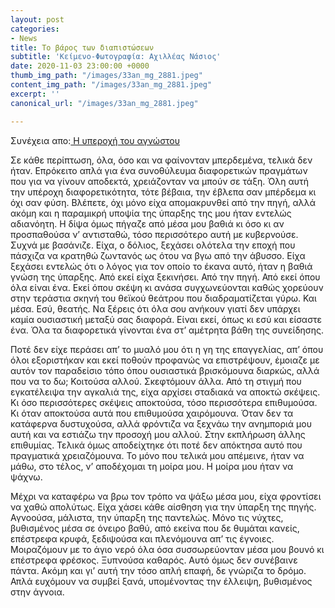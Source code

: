```yaml
---
layout: post
categories:
- News
title: Το βάρος των διαπιστώσεων
subtitle: 'Κείμενο-Φωτογραφία: Αχιλλέας Νάσιος'
date: 2020-11-03 23:00:00 +0000
thumb_img_path: "/images/33an_mg_2881.jpeg"
content_img_path: "/images/33an_mg_2881.jpeg"
excerpt: ''
canonical_url: "/images/33an_mg_2881.jpeg"

---
```

Συνέχεια απο:<a href="https://hocusphotus.com/posts/anodus-32/" target="blank"> Η υπεροχή του αγνώστου</a>

Σε κάθε περίπτωση, όλα, όσο και να φαίνονταν μπερδεμένα, τελικά δεν ήταν. Επρόκειτο απλά για ένα συνοθύλευμα διαφορετικών πραγμάτων που για να γίνουν αποδεκτά, χρειάζονταν να μπούν σε τάξη. Όλη αυτή την υπέροχη διαφορετικότητα, τότε βέβαια, την έβλεπα σαν μπέρδεμα κι όχι σαν φύση. Βλέπετε, όχι μόνο είχα απομακρυνθεί από την πηγή, αλλά ακόμη και η παραμικρή υποψία της ύπαρξης της μου ήταν εντελώς αδιανόητη. Η δίψα όμως πήγαζε από μέσα μου βαθιά κι όσο κι αν προσπαθούσα ν’ αντισταθώ, τόσο περισσότερο αυτή με κυβερνούσε. Συχνά με βασάνιζε. Είχα, ο δόλιος, ξεχάσει ολότελα την εποχή που πάσχιζα να κρατηθώ ζωντανός ως ότου να βγω από την άβυσσο. Είχα ξεχάσει εντελώς ότι ο λόγος για τον οποίο το έκανα αυτό, ήταν η βαθιά γνώση της ύπαρξης. Από εκεί είχα ξεκινήσει. Από την πηγή. Από εκεί όπου όλα είναι ένα. Εκεί όπου σκέψη κι ανάσα συγχωνεύονται καθώς χορεύουν στην τεράστια σκηνή του θεϊκού θεάτρου που διαδραματίζεται γύρω. Και μέσα. Εσύ, θεατής. Να ξέρεις ότι όλα σου ανήκουν γιατί δεν υπάρχει καμία ουσιαστική μεταξύ σας διαφορά. Είναι εκεί, όπως κι εσύ και είσαστε ένα. Όλα τα διαφορετικά γίνονται ένα στ’ αμέτρητα βάθη της συνείδησης.

Ποτέ δεν είχε περάσει απ’ το μυαλό μου ότι η γη της επαγγελίας, απ’ όπου όλοι εξοριστήκαν και εκεί ποθούν προφανώς να επιστρέψουν, έμοιαζε με αυτόν τον παραδείσιο τόπο όπου ουσιαστικά βρισκόμουνα διαρκώς, αλλά που να το δω; Κοιτούσα αλλού. Σκεφτόμουν άλλα. Από τη στιγμή που εγκατέλειψα την αγκαλιά της, είχα αρχίσει σταδιακά να αποκτώ σκέψεις. Κι όσο περισσότερες σκέψεις αποκτούσα, τόσο περισσότερα επιθυμούσα. Κι όταν αποκτούσα αυτά που επιθυμούσα χαιρόμουνα. Όταν δεν τα κατάφερνα δυστυχούσα, αλλά φρόντιζα να ξεχνάω την ανημποριά μου αυτή και να εστιάζω την προσοχή μου αλλού. Στην εκπλήρωση άλλης επιθυμίας. Τελικά όμως αποδείχτηκε ότι ποτέ δεν απόκτησα αυτό που πραγματικά χρειαζόμουνα. Το μόνο που τελικά μου απέμεινε, ήταν να μάθω, στο τέλος, ν’ αποδέχομαι τη μοίρα μου. Η μοίρα μου ήταν να ψάχνω.

Μέχρι να καταφέρω να βρω τον τρόπο να ψάξω μέσα μου, είχα φροντίσει να χαθώ απολύτως. Είχα χάσει κάθε αίσθηση για την ύπαρξη της πηγής. Αγνοούσα, μάλιστα, την ύπαρξη της παντελώς. Μόνο τις νύχτες, βυθισμένος μέσα σε όνειρο βαθύ, από εκείνα που δε θυμάται κανείς, επέστρεφα κρυφά, ξεδιψούσα και πλενόμουνα απ’ τις έγνοιες. Μοιραζόμουν με το άγιο νερό όλα όσα συσσωρεύονταν μέσα μου βουνό κι επέστρεφα φρέσκος. Ξυπνούσα καθαρός. Αυτό όμως δεν συνέβαινε πάντα. Ακόμη και γι’ αυτή την τόσο απλή επαφή, δε γνώριζα το δρόμο. Απλά ευχόμουν να συμβεί ξανά, υπομένοντας την έλλειψη, βυθισμένος στην άγνοια.